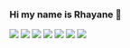 ### Hi my name is Rhayane 👋

![](https://media1.tenor.com/m/fSFHaHqqyhgAAAAC/blair-waldorf.gif)
![](https://media1.tenor.com/m/dLpnPn9pKjAAAAAd/katniss-everdeen-katniss.gif)
![](https://media1.tenor.com/m/tKyCsbw0UkwAAAAC/damon-being.gif)
![](https://media1.tenor.com/m/L06vybJFesoAAAAC/barbie-movie-waving.gif)
![](https://media1.tenor.com/m/gS0rfB9siuUAAAAC/hyoseop-ahnhyoseop.gif)
![](https://media1.tenor.com/m/wu_OraDZ9_IAAAAC/cole-sprouse-jug-head-jones.gif)
![](https://media1.tenor.com/m/Zuo1MWjAfaEAAAAC/edward-and.gif)


